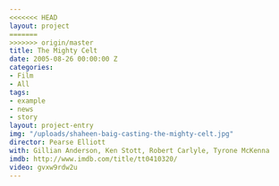 ```yaml
---
<<<<<<< HEAD
layout: project
=======
>>>>>>> origin/master
title: The Mighty Celt
date: 2005-08-26 00:00:00 Z
categories:
- Film
- All
tags:
- example
- news
- story
layout: project-entry
img: "/uploads/shaheen-baig-casting-the-mighty-celt.jpg"
director: Pearse Elliott
with: Gillian Anderson, Ken Stott, Robert Carlyle, Tyrone McKenna
imdb: http://www.imdb.com/title/tt0410320/
video: gvxw9rdw2u
---
```


